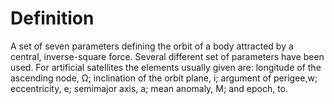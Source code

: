 # Definition

A set of seven parameters defining the orbit of a body attracted by a
central, inverse-square force. Several different set of parameters have
been used. For artificial satellites the elements usually given are:
longitude of the ascending node, Ω; inclination of the orbit plane, i;
argument of perigee,w; eccentricity, e; semimajor axis, a; mean anomaly,
M; and epoch, to.
